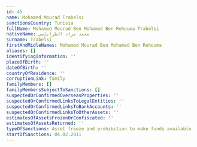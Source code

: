 ```yaml
---
id: 45
name: Mohamed Mourad Trabelsi
sanctionsCountry: Tunisia
fullName: Mohamed Mourad Ben Mohamed Ben Rehouma Trabelsi
nativeName: محمد مراد الطرابلسي
surname: Trabelsi
firstAndMidleNames: Mohamed Mourad Ben Mohamed Ben Rehouma
aliases: []
identifyingInformation: ''
placeOfBirth: ''
dateOfBirth: ''
countryOfResidence: ''
corruptionLink: family
familyMembers: []
familyMembersSubjectToSanctions: []
suspectedOrConfirmedOverseasProperties: ''
suspectedOrConfirmedLinksToLegalEntities: ''
suspectedOrConfirmedLinksToBankAccounts: ''
suspectedOrConfirmedLinksToOtherAssets: ''
estimatesOfAssetsFrozenOrConfiscated: ''
estimatesOfAssetsReturned: ''
typeOfSanctions: Asset freeze and prohibition to make funds available
startOfSanctions: 04.02.2011
---
```


